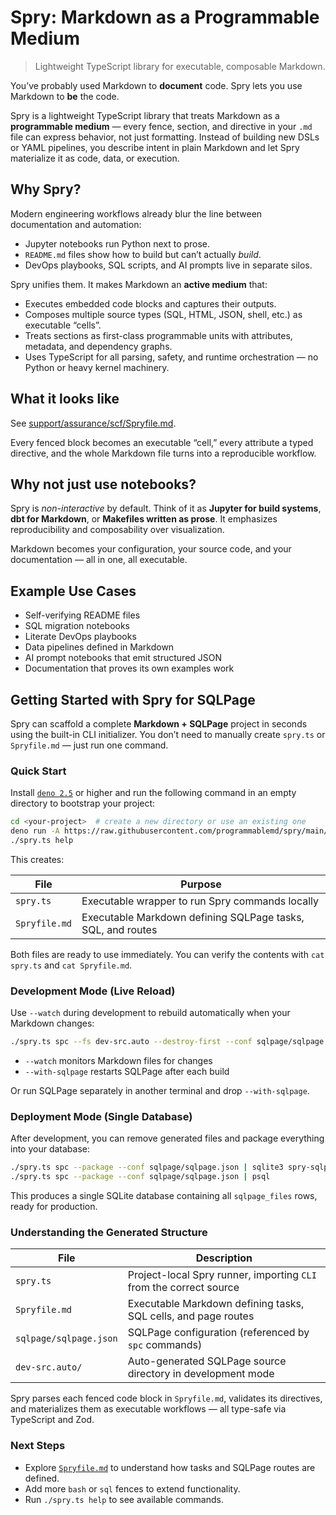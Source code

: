 # Spry: Markdown as a Programmable Medium

> Lightweight TypeScript library for executable, composable Markdown.

You’ve probably used Markdown to **document** code. Spry lets you use Markdown
to **be** the code.

Spry is a lightweight TypeScript library that treats Markdown as a
**programmable medium** — every fence, section, and directive in your `.md` file
can express behavior, not just formatting. Instead of building new DSLs or YAML
pipelines, you describe intent in plain Markdown and let Spry materialize it as
code, data, or execution.

## Why Spry?

Modern engineering workflows already blur the line between documentation and
automation:

- Jupyter notebooks run Python next to prose.
- `README.md` files show how to build but can’t actually _build_.
- DevOps playbooks, SQL scripts, and AI prompts live in separate silos.

Spry unifies them. It makes Markdown an **active medium** that:

- Executes embedded code blocks and captures their outputs.
- Composes multiple source types (SQL, HTML, JSON, shell, etc.) as executable
  “cells”.
- Treats sections as first-class programmable units with attributes, metadata,
  and dependency graphs.
- Uses TypeScript for all parsing, safety, and runtime orchestration — no Python
  or heavy kernel machinery.

## What it looks like

See [support/assurance/scf/Spryfile.md](support/assurance/scf/Spryfile.md).

Every fenced block becomes an executable “cell,” every attribute a typed
directive, and the whole Markdown file turns into a reproducible workflow.

## Why not just use notebooks?

Spry is _non-interactive_ by default. Think of it as **Jupyter for build
systems**, **dbt for Markdown**, or **Makefiles written as prose**. It
emphasizes reproducibility and composability over visualization.

Markdown becomes your configuration, your source code, and your documentation —
all in one, all executable.

## Example Use Cases

- Self-verifying README files
- SQL migration notebooks
- Literate DevOps playbooks
- Data pipelines defined in Markdown
- AI prompt notebooks that emit structured JSON
- Documentation that proves its own examples work

## Getting Started with Spry for SQLPage

Spry can scaffold a complete **Markdown + SQLPage** project in seconds using the
built-in CLI initializer. You don’t need to manually create `spry.ts` or
`Spryfile.md` — just run one command.

### Quick Start

Install [`deno 2.5`](https://deno.land) or higher and run the following command
in an empty directory to bootstrap your project:

```bash
cd <your-project>  # create a new directory or use an existing one
deno run -A https://raw.githubusercontent.com/programmablemd/spry/main/lib/sqlpage/cli.ts init
./spry.ts help
```

This creates:

| File          | Purpose                                                     |
| ------------- | ----------------------------------------------------------- |
| `spry.ts`     | Executable wrapper to run Spry commands locally             |
| `Spryfile.md` | Executable Markdown defining SQLPage tasks, SQL, and routes |

Both files are ready to use immediately. You can verify the contents with
`cat spry.ts` and `cat Spryfile.md`.

### Development Mode (Live Reload)

Use `--watch` during development to rebuild automatically when your Markdown
changes:

```bash
./spry.ts spc --fs dev-src.auto --destroy-first --conf sqlpage/sqlpage.json --watch --with-sqlpage
```

- `--watch` monitors Markdown files for changes
- `--with-sqlpage` restarts SQLPage after each build

Or run SQLPage separately in another terminal and drop `--with-sqlpage`.

### Deployment Mode (Single Database)

After development, you can remove generated files and package everything into
your database:

```bash
./spry.ts spc --package --conf sqlpage/sqlpage.json | sqlite3 spry-sqlpage.sqlite.db
./spry.ts spc --package --conf sqlpage/sqlpage.json | psql
```

This produces a single SQLite database containing all `sqlpage_files` rows,
ready for production.

### Understanding the Generated Structure

| File                   | Description                                                        |
| ---------------------- | ------------------------------------------------------------------ |
| `spry.ts`              | Project-local Spry runner, importing `CLI` from the correct source |
| `Spryfile.md`          | Executable Markdown defining tasks, SQL cells, and page routes     |
| `sqlpage/sqlpage.json` | SQLPage configuration (referenced by `spc` commands)               |
| `dev-src.auto/`        | Auto-generated SQLPage source directory in development mode        |

Spry parses each fenced code block in `Spryfile.md`, validates its directives,
and materializes them as executable workflows — all type-safe via TypeScript and
Zod.

### Next Steps

- Explore [`Spryfile.md`](support/assurance/scf/Spryfile.md) to understand how tasks and SQLPage routes are defined.
- Add more `bash` or `sql` fences to extend functionality.
- Run `./spry.ts help` to see available commands.
